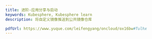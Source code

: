 ```yaml
---
title: 进阶-应用分享与启动
keywords: Kubesphere, Kubesphere learn
description: 将自定义镜像推送到公共镜像仓库

pdfUrl: https://www.yuque.com/leifengyang/oncloud/ox16bw#Tulhx
---
```


